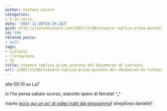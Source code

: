 ```yaml
---
author: Stefano Cecere
categories:
- E io cecio..
date: "2007-11-08T20:26:28Z"
guid: http://stefanocecere.com/2007/11/08/stasera-replica-prima-puntata-del-decameron-di-luttazzi/
id: 598
related_posts:
- null
tags:
- Luttazzi
- ricreazione
- TV
title: stasera replica prima puntata del Decameron di Luttazzi
url: /2007/11/08/stasera-replica-prima-puntata-del-decameron-di-luttazzi/
---
```


alle 00:10 su La7

io l&#8217;ho persa sabato scorso, stanotte spero di farcela! ^_^

inanto [ecco qui un po&#8217; di video tratti dal programma](http://www.la7.it/intrattenimento/dettaglio.asp?prop=decameron)! strepitoso daniele!!